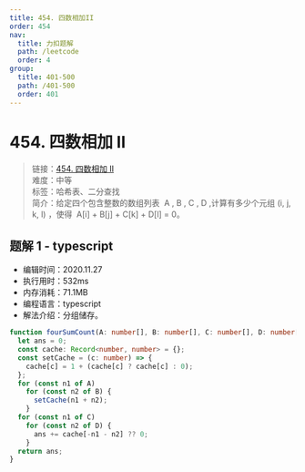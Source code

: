 ```yaml
---
title: 454. 四数相加II
order: 454
nav:
  title: 力扣题解
  path: /leetcode
  order: 4
group:
  title: 401-500
  path: /401-500
  order: 401
---
```


# 454. 四数相加 II

> 链接：[454. 四数相加 II](https://leetcode-cn.com/problems/4sum-ii/)  
> 难度：中等  
> 标签：哈希表、二分查找  
> 简介：给定四个包含整数的数组列表  A , B , C , D ,计算有多少个元组 (i, j, k, l) ，使得  A[i] + B[j] + C[k] + D[l] = 0。

## 题解 1 - typescript

- 编辑时间：2020.11.27
- 执行用时：532ms
- 内存消耗：71.1MB
- 编程语言：typescript
- 解法介绍：分组储存。

```typescript
function fourSumCount(A: number[], B: number[], C: number[], D: number[]): number {
  let ans = 0;
  const cache: Record<number, number> = {};
  const setCache = (c: number) => {
    cache[c] = 1 + (cache[c] ? cache[c] : 0);
  };
  for (const n1 of A)
    for (const n2 of B) {
      setCache(n1 + n2);
    }
  for (const n1 of C)
    for (const n2 of D) {
      ans += cache[-n1 - n2] ?? 0;
    }
  return ans;
}
```
